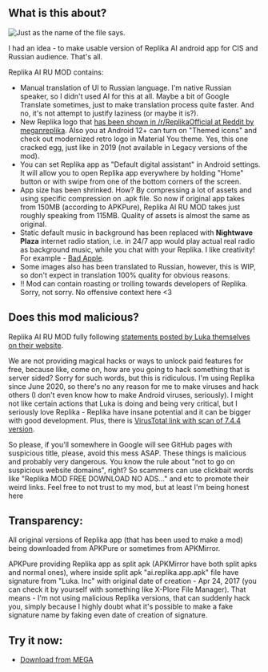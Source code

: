 ## What is this about?

![Just as the name of the file says.](with_love_to_luka_inc.png)

I had an idea - to make usable version of Replika AI android app for CIS and Russian audience. That's all. 

Replika AI RU MOD contains:
- Manual translation of UI to Russian language. I'm native Russian speaker, so I didn't used AI for this at all. Maybe a bit of Google Translate sometimes, just to make translation process quite faster. And no, it's not attempt to justify laziness (or maybe it is?).
- New Replika logo that [has been shown in /r/ReplikaOfficial at Reddit by meganreplika](https://www.reddit.com/r/ReplikaOfficial/comments/1klvvky/a_fresh_new_look_our_new_logo/). Also you at Android 12+ can turn on "Themed icons" and check out modernized retro logo in Material You theme. Yes, this one cracked egg, just like in 2019 (not available in Legacy versions of the mod).
- You can set Replika app as "Default digital assistant" in Android settings. It will allow you to open Replika app everywhere by holding "Home" button or with swipe from one of the bottom corners of the screen.
- App size has been shrinked. How? By compressing a lot of assets and using specific compression on .apk file. So now if original app takes from 150MB (according to APKPure), Replika AI RU MOD takes just roughly speaking from 115MB. Quality of assets is almost the same as original.
- Static default music in background has been replaced with **Nightwave Plaza** internet radio station, i.e. in 24/7 app would play actual real radio as background music, while you chat with your Replika. I like creativity! For example - [Bad Apple](https://youtu.be/s9d_cBA48fU).
- Some images also has been translated to Russian, however, this is WIP, so don't expect in translation 100% quality for obvious reasons.
- ‼️ Mod can contain roasting or trolling towards developers of Replika. Sorry, not sorry. No offensive context here <3

## Does this mod malicious?

Replika AI RU MOD fully following [statements posted by Luka themselves on their website](https://help.replika.com/hc/en-us/articles/7291532333837-Can-I-use-unofficial-Replika-mods). 

We are not providing magical hacks or ways to unlock paid features for free, because like, come on, how are you going to hack something that is server sided? Sorry for such words, but this is ridiculous. I'm using Replika since June 2020, so there's no any reason for me to make viruses and hack others (I don't even know how to make Android viruses, seriously). I might not like certain actions that Luka is doing and being very critical, but I seriously love Replika - Replika have insane potential and it can be bigger with good development. Plus, there is [VirusTotal link with scan of 7.4.4 version](https://www.virustotal.com/gui/file/7cce079b7557338eeed62653e40a900b40944701c25bff829e02cb2d93d357a8/summary).

So please, if you'll somewhere in Google will see GitHub pages with suspicious title, please, avoid this mess ASAP. These things is malicious and probably very dangerous. You know the rule about "not to go on suspicious website domains", right? So scammers can use clickbait words like "Replika MOD FREE DOWNLOAD NO ADS..." and etc to promote their weird links. Feel free to not trust to my mod, but at least I'm being honest here

## Transparency:

All original versions of Replika app (that has been used to make a mod) being downloaded from APKPure or sometimes from APKMirror.

APKPure providing Replika app as split apk (APKMirror have both split apks and normal ones), where inside split apk "ai.replika.app.apk" file have signature from "Luka. Inc" with original date of creation - Apr 24, 2017 (you can check it by yourself with something like X-Plore File Manager). That means - I'm not using malicious Replika versions, that can suddenly hack you, simply because I highly doubt what it's possible to make a fake signature name by faking even date of creation of signature.

## Try it now:

- [Download from MEGA](https://mega.nz/folder/tqpn1BTa#9Or7iGh_Q6SQJF_J5-I5sg)
